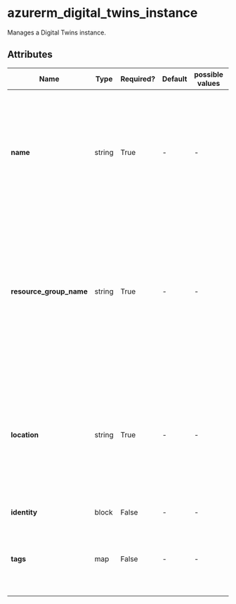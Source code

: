 # azurerm_digital_twins_instance

Manages a Digital Twins instance.

## Attributes

| Name | Type | Required? | Default  | possible values | Description |
| ---- | ---- | --------- | -------- | ----------- | ----------- |
| **name** | string | True | -  |  -  | The name which should be used for this Digital Twins instance. Changing this forces a new Digital Twins instance to be created. | 
| **resource_group_name** | string | True | -  |  -  | The name of the Resource Group where the Digital Twins instance should exist. Changing this forces a new Digital Twins instance to be created. | 
| **location** | string | True | -  |  -  | The Azure Region where the Digital Twins instance should exist. Changing this forces a new Digital Twins instance to be created. | 
| **identity** | block | False | -  |  -  | An `identity` block. | 
| **tags** | map | False | -  |  -  | A mapping of tags which should be assigned to the Digital Twins instance. | 

